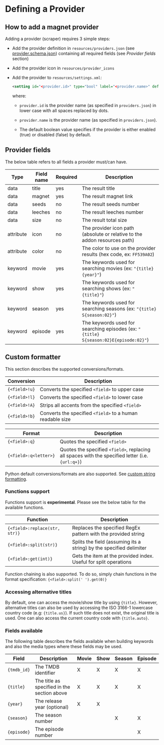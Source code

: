 # Defining a Provider


## How to add a magnet provider

Adding a provider (scraper) requires 3 simple steps:

-   Add the provider definition in `resources/providers.json` 
    (see [provider.schema.json](../resources/providers.schema.json)) containing all required fields (see *Provider fields* 
    section)

-   Add the provider icon in `resources/provider_icons`

-   Add the provider to `resources/settings.xml`:
    ```xml
    <setting id="<provider.id>" type="bool" label="<provider.name>" default="<true|false>"/>  
    ```
    where:
    -   `provider.id` is the provider name (as specified in `providers.json`) in lower case with all spaces replaced by
        dots.

    -   `provider.name` is the provider name (as specified in `providers.json`).
  
    -   The default boolean value specifies if the provider is either enabled (true) or disabled (false) by default.

## Provider fields

The below table refers to all fields a provider must/can have.

| Type      | Field name | Required | Description                                                                          |
|-----------|------------|----------|--------------------------------------------------------------------------------------|
| data      | title      | yes      | The result title                                                                     |
| data      | magnet     | yes      | The result magnet link                                                               |
| data      | seeds      | no       | The result seeds number                                                              |
| data      | leeches    | no       | The result leeches number                                                            |
| data      | size       | no       | The result total size                                                                |
| attribute | icon       | no       | The provider icon path (absolute or relative to the addon resources path)            |
| attribute | color      | no       | The color to use on the provider results (hex code, ex: `FF539A02`)                  |
| keyword   | movie      | yes      | The keywords used for searching movies (ex: `"{title} {year}"`)                      |
| keyword   | show       | yes      | The keywords used for searching shows (ex: `"{title}"`)                              |
| keyword   | season     | yes      | The keywords used for searching seasons (ex: `"{title} S{season:02}"`)               |
| keyword   | episode    | yes      | The keywords used for searching episodes (ex: `"{title} S{season:02}E{episode:02}"`) |

## Custom formatter

This section describes the supported conversions/formats.

| Conversion    | Description                                               |
|---------------|-----------------------------------------------------------|
| `{<field>!u}` | Converts the specified `<field>` to upper case            |
| `{<field>!l}` | Converts the specified `<field>` to lower case            |
| `{<field>!A}` | Strips all accents from the specified `<field>`           |
| `{<field>!b}` | Converts the specified `<field>` to a human readable size |

| Format                | Description                                                                                      |
|-----------------------|--------------------------------------------------------------------------------------------------|
| `{<field>:q}`         | Quotes the specified `<field>`                                                                   |
| `{<field>:q<letter>}` | Quotes the specified `<field>`, replacing all spaces with the specified letter (i.e. `{url:q+}`) |

Python default conversions/formats are also supported.
See [custom string formatting](https://docs.python.org/3/library/string.html#custom-string-formatting).

### Functions support

Functions support is **experimental**. Please see the below table for the available functions.

| Function                      | Description                                                         |
|-------------------------------|---------------------------------------------------------------------|
| `{<field>:replace(str, str)}` | Replaces the specified RegEx pattern with the provided string       |
| `{<field>:split(str)}`        | Splits the field (assuming its a string) by the specified delimiter |
| `{<field>:get(int)}`          | Gets the item at the provided index. Useful for split operations    |

Function chaining is also supported. To do so, simply chain functions in the format specification:
`{<field>:split(' ').get(0)}`

### Accessing alternative titles

By default, one can access the movie/show title by using `{title}`. However, alternative titles can also be used by
accessing the ISO 3166-1 lowercase country code (e.g: `{title.us}`). If such title does not exist, the original title
is used. One can also access the current country code with `{title.auto}`.

### Fields available

The following table describes the fields available when building keywords and also the media types where these fields
may be used.

| Field       | Description                                 | Movie | Show | Season | Episode |
|-------------|---------------------------------------------|-------|------|--------|---------|
| `{tmdb_id}` | The TMDB identifier                         | X     | X    | X      | X       |
| `{title}`   | The title as specified in the section above | X     | X    | X      | X       |
| `{year}`    | The release year (optional)                 | X     | X    |        |         |
| `{season}`  | The season number                           |       |      | X      | X       |
| `{episode}` | The episode number                          |       |      |        | X       |

